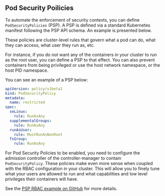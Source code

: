 ## Pod Security Poilicies

To automate the enforcement of security contexts, you can define `PodSecurityPolicies` (PSP). A PSP is defined via a standard Kubernetes manifest following the PSP API schema. An example is presented below.

These policies are cluster-level rules that govern what a pod can do, what they can access, what user they run as, etc.

For instance, if you do not want any of the containers in your cluster to run as the root user, you can define a PSP to that effect. You can also prevent containers from being privileged or use the host network namespace, or the host PID namespace.

You can see an example of a PSP below:

```yaml
apiVersion: policy/v1beta1
kind: PodSecurityPolicy
metadata:
  name: restricted
spec:
  seLinux:
    rule: RunAsAny
  supplementalGroups:
    rule: RunAsAny
  runAsUser:
    rule: MustRunAsNonRoot
  fsGroup:
    rule: RunAsAny
```

For Pod Security Policies to be enabled, you need to configure the admission controller of the controller-manager to contain `PodSecurityPolicy`. These policies make even more sense when coupled with the RBAC configuration in your cluster. This will allow you to finely tune what your users are allowed to run and what capabilities and low level privileges their containers will have.

See the [PSP RBAC example on GitHub](https://github.com/kubernetes/examples/tree/master/staging/podsecuritypolicy/rbac/) for more details.